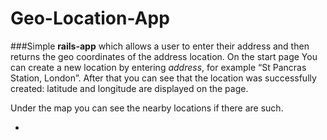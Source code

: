 # Geo-Location-App

###Simple **rails-app** which allows a user to enter their address and then returns the geo coordinates of the address location. 
On the start page 
You can create a new location by entering _address_, for example “St Pancras Station, London”. After that you can see that the location was successfully created: latitude and longitude are displayed on the page. 

Under the map you can see the nearby locations if there are such.

* 